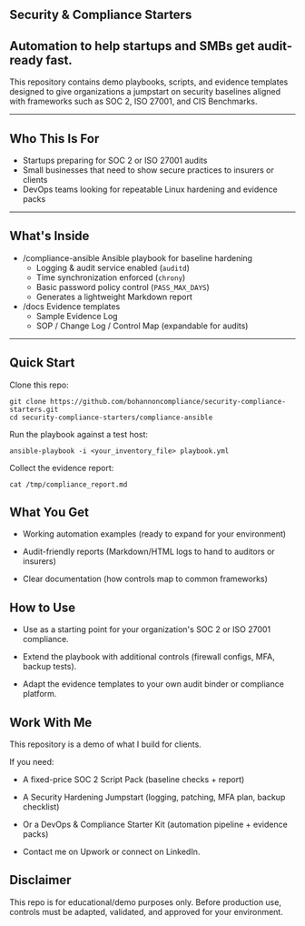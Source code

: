 ## Security & Compliance Starters

##  Automation to help startups and SMBs get audit-ready fast.

This repository contains demo playbooks, scripts, and evidence templates designed to give organizations a jumpstart on security baselines aligned with frameworks such as SOC 2, ISO 27001, and CIS Benchmarks.

---

##  Who This Is For
- Startups preparing for SOC 2 or ISO 27001 audits
- Small businesses that need to show secure practices to insurers or clients
- DevOps teams looking for repeatable Linux hardening and evidence packs

---

##  What's Inside
- /compliance-ansible  Ansible playbook for baseline hardening
  - Logging & audit service enabled (`auditd`)
  - Time synchronization enforced (`chrony`)
  - Basic password policy control (`PASS_MAX_DAYS`)
  - Generates a lightweight Markdown report
- /docs  Evidence templates
  - Sample Evidence Log
  - SOP / Change Log / Control Map (expandable for audits)

---

##  Quick Start
Clone this repo:

    git clone https://github.com/bohannoncompliance/security-compliance-starters.git
    cd security-compliance-starters/compliance-ansible

Run the playbook against a test host:

    ansible-playbook -i <your_inventory_file> playbook.yml

Collect the evidence report:

    cat /tmp/compliance_report.md

##  What You Get

- Working automation examples (ready to expand for your environment)

- Audit-friendly reports (Markdown/HTML logs to hand to auditors or insurers)

- Clear documentation (how controls map to common frameworks)

##  How to Use

- Use as a starting point for your organization's SOC 2 or ISO 27001 compliance.

- Extend the playbook with additional controls (firewall configs, MFA, backup tests).

- Adapt the evidence templates to your own audit binder or compliance platform.

##  Work With Me

This repository is a demo of what I build for clients.

If you need:

- A fixed-price SOC 2 Script Pack (baseline checks + report)

- A Security Hardening Jumpstart (logging, patching, MFA plan, backup checklist)

- Or a DevOps & Compliance Starter Kit (automation pipeline + evidence packs)

- Contact me on Upwork or connect on LinkedIn.

##  Disclaimer

This repo is for educational/demo purposes only.
Before production use, controls must be adapted, validated, and approved for your environment.
